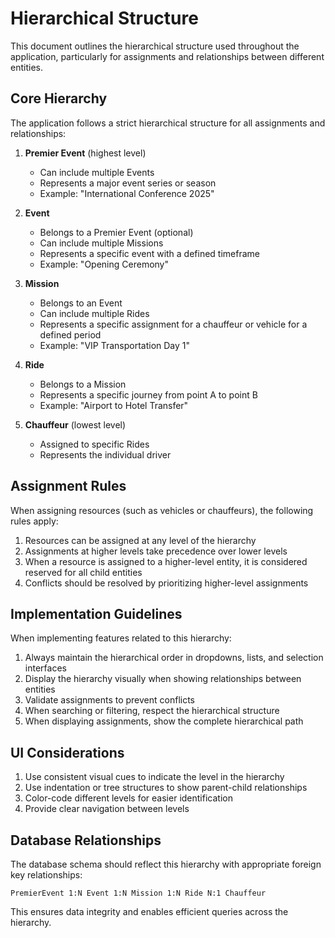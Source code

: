# Hierarchical Structure

This document outlines the hierarchical structure used throughout the application, particularly for assignments and relationships between different entities.

## Core Hierarchy

The application follows a strict hierarchical structure for all assignments and relationships:

1. **Premier Event** (highest level)
   - Can include multiple Events
   - Represents a major event series or season
   - Example: "International Conference 2025"

2. **Event**
   - Belongs to a Premier Event (optional)
   - Can include multiple Missions
   - Represents a specific event with a defined timeframe
   - Example: "Opening Ceremony"

3. **Mission**
   - Belongs to an Event
   - Can include multiple Rides
   - Represents a specific assignment for a chauffeur or vehicle for a defined period
   - Example: "VIP Transportation Day 1"

4. **Ride**
   - Belongs to a Mission
   - Represents a specific journey from point A to point B
   - Example: "Airport to Hotel Transfer"

5. **Chauffeur** (lowest level)
   - Assigned to specific Rides
   - Represents the individual driver

## Assignment Rules

When assigning resources (such as vehicles or chauffeurs), the following rules apply:

1. Resources can be assigned at any level of the hierarchy
2. Assignments at higher levels take precedence over lower levels
3. When a resource is assigned to a higher-level entity, it is considered reserved for all child entities
4. Conflicts should be resolved by prioritizing higher-level assignments

## Implementation Guidelines

When implementing features related to this hierarchy:

1. Always maintain the hierarchical order in dropdowns, lists, and selection interfaces
2. Display the hierarchy visually when showing relationships between entities
3. Validate assignments to prevent conflicts
4. When searching or filtering, respect the hierarchical structure
5. When displaying assignments, show the complete hierarchical path

## UI Considerations

1. Use consistent visual cues to indicate the level in the hierarchy
2. Use indentation or tree structures to show parent-child relationships
3. Color-code different levels for easier identification
4. Provide clear navigation between levels

## Database Relationships

The database schema should reflect this hierarchy with appropriate foreign key relationships:

```
PremierEvent 1:N Event 1:N Mission 1:N Ride N:1 Chauffeur
```

This ensures data integrity and enables efficient queries across the hierarchy.
